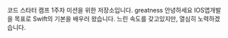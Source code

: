 코드 스타터 캠프 1주차 미션을 위한 저장소입니다.
greatness
안녕하세요 IOS앱개발을 목표로 Swift의 기본을 배우러 왔습니다.
느린 속도를 갖고있지만, 열심히 노력하겠습니다.

